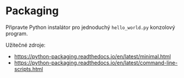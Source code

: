# Packaging

Připravte Python instalátor pro jednoduchý `hello_world.py` konzolový program.

Užitečné zdroje:
* https://python-packaging.readthedocs.io/en/latest/minimal.html
* https://python-packaging.readthedocs.io/en/latest/command-line-scripts.html
